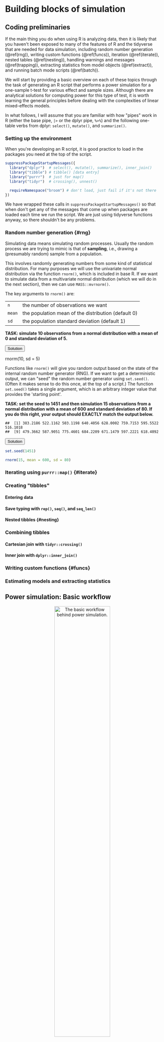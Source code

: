 # Building blocks of simulation

## Coding preliminaries

If the main thing you do when using R is analyzing data, then it is likely that you haven't been exposed to many of the features of R and the tidyverse that are needed for data simulation, including random number generation (\@ref(rng)), writing custom functions (\@ref(funcs)), iteration (\@ref(iterate)), nested tables (\@ref(nesting)), handling warnings and messages (\@ref(trapping)), extracting statistics from model objects (\@ref(extract)), and running batch mode scripts (\@ref(batch)).

We will start by providing a basic overview on each of these topics through the task of generating an R script that performs a power simulation for a one-sample t-test for various effect and sample sizes. Although there are analytical solutions for computing power for this type of test, it is worth learning the general principles before dealing with the complexities of linear mixed-effects models.

In what follows, I will assume that you are familiar with how "pipes" work in R (either the base pipe, `|>` or the dplyr pipe, `%>%`) and the following one-table verbs from dplyr: `select()`, `mutate()`, and `summarize()`.

### Setting up the environment

When you're developing an R script, it is good practice to load in the packages you need at the top of the script.


```r
suppressPackageStartupMessages({
  library("dplyr")  # select(), mutate(), summarize(), inner_join()
  library("tibble") # tibble() [data entry]
  library("purrr")  # just for map()
  library("tidyr")  # crossing(), unnest()

  requireNamespace("broom") # don't load, just fail if it's not there
})
```

We have wrapped these calls in `suppressPackageStartupMessages()` so that when don't get any of the messages that come up when packages are loaded each time we run the script. We are just using tidyverse functions anyway, so there shouldn't be any problems.

### Random number generation {#rng}

Simulating data means simulating random processes. Usually the random process we are trying to mimic is that of **sampling**, i.e.,  drawing a (presumably random) sample from a population. 

This involves randomly generating numbers from some kind of statistical distribution. For many purposes we will use the univariate normal distribution via the function `rnorm()`, which is included in base R. If we want to simulate data from a multivariate normal distribution (which we will do in the next section), then we can use `MASS::mvrnorm()`.

The key arguments to `rnorm()` are:

|        |                                                     |
|--------|-----------------------------------------------------|
| `n`    | the number of observations we want                  |
| `mean` | the population mean of the distribution (default 0) |
| `sd`   | the population standard deviation (default 1)       |

**TASK: simulate 10 observations from a normal distribution with a mean of 0 and standard deviation of 5.**


<div class='webex-solution'><button>Solution</button>


rnorm(10, sd = 5)


</div>


Functions like `rnorm()` will give you random output based on the state of the internal random number generator (RNG). If we want to get a deterministic output, we can "seed" the random number generator using `set.seed()`. (Often it makes sense to do this once, at the top of a script.) The function `set.seed()` takes a single argument, which is an arbitrary integer value that provides the 'starting point'.

**TASK: set the seed to 1451 and then simulation 15 observations from a normal distribution with a mean of 600 and standard deviation of 80. If you do this right, your output should EXACTLY match the output below.**


```
##  [1] 383.2186 522.1162 503.1198 640.4056 628.0002 759.7153 595.5522 516.1018
##  [9] 479.3662 587.9051 775.4601 684.2209 671.1479 597.2221 618.4092
```


<div class='webex-solution'><button>Solution</button>



```r
set.seed(1451)

rnorm(15, mean = 600, sd = 80)
```


</div>


### Iterating using `purrr::map()` {#iterate}

### Creating "tibbles"

#### Entering data

#### Save typing with `rep()`, `seq()`, and `seq_len()`

#### Nested tibbles {#nesting}

### Combining tibbles

#### Cartesian join with `tidyr::crossing()`

#### Inner join with `dplyr::inner_join()`

### Writing custom functions {#funcs}

### Estimating models and extracting statistics

## Power simulation: Basic workflow

<div class="figure" style="text-align: center">
<img src="img/flow_3.png" alt="The basic workflow behind power simulation." width="60%" />
<p class="caption">(\#fig:flow-img)The basic workflow behind power simulation.</p>
</div>

Now that we've gone over the programming basics, we are ready to start building a script to simulate power for a one-sample test. Figure \@ref(fig-flow-img) presents the basic workflow.

### Simulating a dataset

The first thing to do is to write (and test) a function `generate_data()` that takes population parameters and sample size info as input and creates simulated data as output.

**TASK: write a function `generate_data()` that takes three arguments as input: `eff` (the population intercept parameter), `nsubj` (number of subjects), and `sd` (the standard deviation, which should default to 1).**

To test your function, run the code below and see if the output matches exactly.




```r
set.seed(1451)

generate_data(5, 10, 2)
```

```
## # A tibble: 10 × 2
##    subj_id     dv
##      <int>  <dbl>
##  1       1 -0.420
##  2       2  3.05 
##  3       3  2.58 
##  4       4  6.01 
##  5       5  5.70 
##  6       6  8.99 
##  7       7  4.89 
##  8       8  2.90 
##  9       9  1.98 
## 10      10  4.70
```


<div class='webex-solution'><button>Solution</button>



```r
generate_data <- function(eff, nsubj, sd = 1) {
  tibble(subj_id = seq_len(nsubj),
         dv = rnorm(nsubj, mean = eff, sd = sd))
}
```


</div>


### Analyzing the data

Unlike conventional statistical techniques (t-test, ANOVA), linear-mixed effects models are estimated iteratively and may not converge, or may yield estimates of covariance matrices that are "singular" (i.e., can be expressed in lower dimensionality). We will track statistics about singularity / nonconvergence in our simulations, but the repeated messages and warnings can be annoying when they are running, so we need to 'suppress' them. Now, for our simple one-sample power simulation we don't have to deal with these, but we are here to learn, so let's create a function that randomly throws warnings (20% of the time) and messages (20% of the time) so we can learn how to deal with them.

We will name this function `annoy_user()` and will embed it in our analysis function to simulation the messages we will get once we move to linear mixed-effects modeling.


```r
annoy_user <- function() {
  ## randomly throw messages (20%) or warnings (20%) to annoy the user
  ## like a linear mixed-effects model
  x <- sample(1:5, 1) # roll a five-sided die...
  if (x == 1L) {
    warning("Winter is coming.")
  } else if (x == 2L) {
    message("Approaching the singularity.")
  } # otherwise do nothing
  invisible(NULL) ## return NULL invisibly
}
```

Now we're ready to write our analysis function. We'll include `annoy_user()` as part of this function.

**TASK: use the starter code below to develop your analysis function for a one-sample test (hint: `t.test()`). The function should return the full 'data object' output from the t-test function.**


```r
analyze_data <- function(dat) {
  annoy_user()
  ## TODO add in your analysis here
}
```




```r
set.seed(1451)

generate_data(0, 10) |>
  analyze_data()
```

```
## 
## 	One Sample t-test
## 
## data:  pull(dat, dv)
## t = -0.78487, df = 9, p-value = 0.4527
## alternative hypothesis: true mean is not equal to 0
## 95 percent confidence interval:
##  -1.1935688  0.5786762
## sample estimates:
##  mean of x 
## -0.3074463
```


<div class='webex-solution'><button>Solution</button>



```r
analyze_data <- function(dat) {
  annoy_user()
  dat |>
    pull(dv) |>
    t.test()
}
```

Note that `dat |> pull(dv)` is the tidyverse way of extracting a column from a data frame.


</div>


#### Handling warnings and messages {#trapping}

OK, if we run `generate_data() |> analyze_data()` a bunch of times, it's going to occasionally give us bothersome warnings and messages.


```r
result <- 1:20 |>
  map(\(.x) generate_data(0, 10) |> analyze_data())
```

```
## Warning in annoy_user(): Winter is coming.
```

```
## Approaching the singularity.
```

```
## Warning in annoy_user(): Winter is coming.

## Warning in annoy_user(): Winter is coming.

## Warning in annoy_user(): Winter is coming.

## Warning in annoy_user(): Winter is coming.
```

```
## Approaching the singularity.
```

We have two options here: we can *trap* them if we want to react in some way when they occur; or, we can *suppress* them so that they don't clutter up the output when the model is running. Since there are ways to check convergence / singularity after the fact, we'll opt for suppression. Fortunately R has the functions `suppressMessages()` and `suppressWarnings()`, and all we have to do is wrap them around our code. So, our final analysis function will be as follows.


```r
analyze_data <- function(dat) {
  suppressWarnings(
    suppressMessages({
      annoy_user()
      dat |>
        pull(dv) |>
        t.test()
    }))
}
```

Let's try it again.


```r
result <- 1:20 |>
  map(\(.x) generate_data(0, 10) |> analyze_data())
```

For future reference, in cases where you would want to trap an error/message/warning, you would use the `tryCatch()` function instead. See <https://adv-r.hadley.nz/conditions.html> if you want a deep dive into the topic of condition handling.

### Extracting statistics {#extract}

The output of `t.test()` gives us a data object, but it would be better if we could extract all the relevant stats in the form of a table. We want a function that takes a statistical data object (or fitted model object, `mobj`) and return a table with statistical information. This is where `broom::tidy()` comes to the rescue. 

Unfortunately this function won't work for linear mixed-effects models, so we'll have to extract what we need in other ways when we get there. But we'll just use `broom::tidy()` for now.


```r
extract_stats <- function(mobj) {
  mobj |>
    broom::tidy()
}
```

We call `tidy()` using `broom::tidy()` because we didn't load the package. Generally if you just need a single package function it's a good idea not to load it, to avoid possible namespace clashes.

### Wrapping it all in a single function

Now we've completed the three functions shown in Figure \@ref(fig-flow-img), and can string them together.


```r
generate_data(0, 10) |>
  analyze_data() |>
  extract_stats()
```

```
## # A tibble: 1 × 8
##   estimate statistic p.value parameter conf.low conf.high method     alternative
##      <dbl>     <dbl>   <dbl>     <dbl>    <dbl>     <dbl> <chr>      <chr>      
## 1   -0.360     -1.24   0.246         9    -1.01     0.295 One Sampl… two.sided
```

We want to do this many times. The way we'll approach this is to create a tibble where each row has the generated data, the model object, and the statistics from a single run.

Here's code to create a tibble with `run_id` (to identify each row) and a list-column `dat`, each element of which contains simulated data.


```r
nmc <- 20L # number of Monte Carlo runs

result <- tibble(run_id = seq_len(nmc),
                 dat = map(run_id, \(.x) generate_data(0, 10)))
```

**TASK: Update the code above to add two additional rows, `mobj` (a list-column) which has the result of applying `analyze_data()` to each generated dataset, and `stats` (a list-column) which has the result of applying `extract_stats()` to each element `mobj`.**



The table `result` should look as follows.


```
## # A tibble: 20 × 4
##    run_id dat               mobj    stats           
##     <int> <list>            <list>  <list>          
##  1      1 <tibble [10 × 2]> <htest> <tibble [1 × 8]>
##  2      2 <tibble [10 × 2]> <htest> <tibble [1 × 8]>
##  3      3 <tibble [10 × 2]> <htest> <tibble [1 × 8]>
##  4      4 <tibble [10 × 2]> <htest> <tibble [1 × 8]>
##  5      5 <tibble [10 × 2]> <htest> <tibble [1 × 8]>
##  6      6 <tibble [10 × 2]> <htest> <tibble [1 × 8]>
##  7      7 <tibble [10 × 2]> <htest> <tibble [1 × 8]>
##  8      8 <tibble [10 × 2]> <htest> <tibble [1 × 8]>
##  9      9 <tibble [10 × 2]> <htest> <tibble [1 × 8]>
## 10     10 <tibble [10 × 2]> <htest> <tibble [1 × 8]>
## 11     11 <tibble [10 × 2]> <htest> <tibble [1 × 8]>
## 12     12 <tibble [10 × 2]> <htest> <tibble [1 × 8]>
## 13     13 <tibble [10 × 2]> <htest> <tibble [1 × 8]>
## 14     14 <tibble [10 × 2]> <htest> <tibble [1 × 8]>
## 15     15 <tibble [10 × 2]> <htest> <tibble [1 × 8]>
## 16     16 <tibble [10 × 2]> <htest> <tibble [1 × 8]>
## 17     17 <tibble [10 × 2]> <htest> <tibble [1 × 8]>
## 18     18 <tibble [10 × 2]> <htest> <tibble [1 × 8]>
## 19     19 <tibble [10 × 2]> <htest> <tibble [1 × 8]>
## 20     20 <tibble [10 × 2]> <htest> <tibble [1 × 8]>
```


<div class='webex-solution'><button>Solution</button>



```r
nmc <- 20L # number of Monte Carlo runs

result <- tibble(run_id = seq_len(nmc),
                 dat = map(run_id, \(.x) generate_data(0, 10)),
                 mobj = map(dat, \(.x) analyze_data(.x)),
                 stats = map(mobj, \(.x) extract_stats(.x)))
```


</div>


#### Calculating power

We're getting so close! Now what we need to do is compute power based on the statistics we have calculated (in the `stats`) column. We can extract these using `select()` and `unnest()` like so.


```r
result |>
  select(run_id, stats) |>
  unnest(stats)
```

```
## # A tibble: 20 × 9
##    run_id estimate statistic  p.value parameter conf.low conf.high method       
##     <int>    <dbl>     <dbl>    <dbl>     <dbl>    <dbl>     <dbl> <chr>        
##  1      1  -0.338     -1.20  0.260            9   -0.974     0.298 One Sample t…
##  2      2   0.482      1.74  0.115            9   -0.144     1.11  One Sample t…
##  3      3  -0.258     -1.16  0.274            9   -0.761     0.244 One Sample t…
##  4      4  -0.113     -0.491 0.635            9   -0.632     0.407 One Sample t…
##  5      5  -0.447     -1.61  0.143            9   -1.08      0.183 One Sample t…
##  6      6   0.0683     0.209 0.839            9   -0.669     0.806 One Sample t…
##  7      7   0.264      0.810 0.439            9   -0.473     1.00  One Sample t…
##  8      8  -0.622     -1.86  0.0959           9   -1.38      0.135 One Sample t…
##  9      9  -0.0249    -0.106 0.918            9   -0.555     0.505 One Sample t…
## 10     10  -0.139     -0.536 0.605            9   -0.728     0.449 One Sample t…
## 11     11  -0.597     -2.97  0.0157           9   -1.05     -0.143 One Sample t…
## 12     12   0.172      0.533 0.607            9   -0.556     0.899 One Sample t…
## 13     13   0.449      1.28  0.232            9   -0.343     1.24  One Sample t…
## 14     14  -0.218     -1.04  0.324            9   -0.691     0.254 One Sample t…
## 15     15  -0.478     -1.43  0.187            9   -1.23      0.279 One Sample t…
## 16     16  -0.305     -0.808 0.440            9   -1.16      0.549 One Sample t…
## 17     17  -0.627     -1.54  0.158            9   -1.55      0.295 One Sample t…
## 18     18   0.111      0.390 0.706            9   -0.532     0.753 One Sample t…
## 19     19  -0.762     -5.60  0.000335         9   -1.07     -0.454 One Sample t…
## 20     20  -0.122     -0.480 0.642            9   -0.697     0.453 One Sample t…
## # ℹ 1 more variable: alternative <chr>
```

Now adapt the above code into a function `compute_power()` that takes a table `x` (e.g., `result`) as input along with the `alpha` level (defaulting to .05) and returns power as a table with `nsig` (number of significant runs), `N` (total runs), `power` (proportion of runs that were significant).


<div class='webex-solution'><button>Hint</button>


You got `p.value` as a column after unnesting.

`p.value < alpha` will compare each p value to alpha and return `TRUE` if it is statistically significant, false otherwise.

Do something with `summarize()` to calculate the number of runs that were significant.


</div>



<div class='webex-solution'><button>Solution</button>



```r
compute_power <- function(x, alpha = .05) {
  x |>
    select(stats) |>
    unnest(stats) |>
    summarize(nsig = sum(p.value < alpha),
              N = n(),
              power = nsig / N)
}
```


</div>


Let's combine all the code into a single function, `do_once()`, that we can run in batch mode as well as interactively, and that goes all the way from from `generate_data()` to `compute_power()`.

**TASK: Let's wrap the above code in a function `do_once()`. This function should accept as input `nmc` (number of Monte Carlo runs), `eff` (effect size), `nsubj` (number of subjects), `sd` (standard deviation), and alpha level `alpha` that defaults to .05. The function should return the results of `compute_power()`.**



Once complete, test it using the code below. Your output should be identical.


```r
set.seed(1451)

do_once(nmc = 1000, eff = 0, nsubj = 20, sd = 1, alpha = .05)
```

```
## # A tibble: 1 × 3
##    nsig     N power
##   <int> <int> <dbl>
## 1    47  1000 0.047
```


<div class='webex-solution'><button>Solution</button>



```r
do_once <- function(nmc, eff, nsubj, sd, alpha = .05) {
  tibble(run_id = seq_len(nmc),
         dat = map(run_id, \(.x) generate_data(eff, nsubj, sd)),
         mobj = map(dat, \(.x) analyze_data(.x)),
         stats = map(mobj, \(.x) extract_stats(.x))) |>
    compute_power(alpha)
}
```


</div>


OK, now that you've got this far, you should take a step back and celebrate that you have a function, `do_once()`, that runs a power simulation given the population parameters, alpha level, and sample size as user input. 

### Calculating power curves

So, we've now calculated a power curve for a *single parameter setting*. But we usually want to calculate a power *curve* so that we can see how power varies as a function of some parameter (usually, effect size and sample size). How can we do that?

Well, given that we've encapulated the guts of our simulation in a single function, it is a simple matter of just calling that function repeatedly with different inputs and storing the results. Sound familiar?

**TASK: Create a tibble with parameter values for `eff` (effect size) going in 5 steps from zero to 1.5. The tibble should have a column `pow`, which has the results from `do_once()` called for that value of `eff` (and with `nsubj`, `sd`, and `nmc` held constant at `20`, `1`, and `100` respectively).**

If you set the seed to 1451 before you run it, then print it out, the resulting table should look like this.






```
## # A tibble: 5 × 4
##     eff  nsig     N power
##   <dbl> <int> <int> <dbl>
## 1   0       7   100  0.07
## 2   0.3    29   100  0.29
## 3   0.6    73   100  0.73
## 4   0.9    98   100  0.98
## 5   1.2   100   100  1
```


<div class='webex-solution'><button>Solution</button>



```r
pow_result <- tibble(eff = seq(0, 1.2, length.out = 5),
                     pow = map(eff, \(.x) do_once(100, .x, 20, 1))) |>
  unnest(pow)
```


</div>


## The full script

Running power simulations can take a long time. We surely want to save the results when we're done, and probably make it reproducible by setting the seed before calling any functions. But that's it! We now have a self-contained, reproducible script for calculating power.


<div class='webex-solution'><button>See the full script</button>



```r
#############################
## ADD-ON PACKAGES

suppressPackageStartupMessages({
  library("dplyr")  # select(), mutate(), summarize(), inner_join()
  library("tibble") # tibble() [data entry]
  library("purrr")  # just for map()
  library("tidyr")  # crossing(), unnest()

  requireNamespace("broom") # don't load, just fail if it's not there
})


#############################
## MAIN FUNCTIONS

generate_data <- function(eff, nsubj, sd = 1) {
  tibble(subj_id = seq_len(nsubj),
         dv = rnorm(nsubj, mean = eff, sd = sd))
}

analyze_data <- function(dat) {
  suppressWarnings(
    suppressMessages({
      annoy_user()
      dat |>
        pull(dv) |>
        t.test()
    }))
}

extract_stats <- function(mobj) {
  mobj |>
    broom::tidy()
}

#############################
## UTILITY FUNCTIONS

compute_power <- function(x, alpha = .05) {
  x |>
    select(stats) |>
    unnest(stats) |>
    summarize(nsig = sum(p.value < alpha),
              N = n(),
              power = nsig / N)
}

do_once <- function(nmc, eff, nsubj, sd, alpha = .05) {
  tibble(run_id = seq_len(nmc),
         dat = map(run_id, \(.x) generate_data(eff, nsubj, sd)),
         mobj = map(dat, \(.x) analyze_data(.x)),
         stats = map(mobj, \(.x) extract_stats(.x))) |>
    compute_power(alpha)
}

#############################
## MAIN PROCEDURE

pow_result <- tibble(eff = seq(0, 1.2, length.out = 5),
                     pow = map(eff, \(.x) do_once(100, .x, 20, 1))) |>
  unnest(pow)
```


</div>

